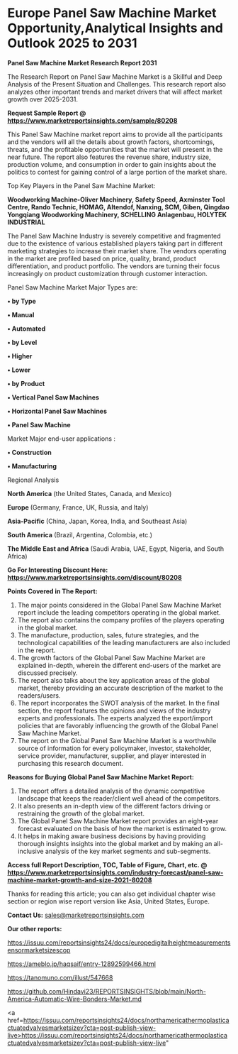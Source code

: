 # Europe Panel Saw Machine Market Opportunity,Analytical Insights and Outlook 2025 to 2031

<strong>Panel Saw Machine Market Research Report 2031</strong>

The Research Report on Panel Saw Machine Market is a Skillful and Deep Analysis of the Present Situation and Challenges. This research report also analyzes other important trends and market drivers that will affect market growth over 2025-2031.

<strong>Request Sample Report @ <a href=https://www.marketreportsinsights.com/sample/80208>https://www.marketreportsinsights.com/sample/80208</a></strong>

This Panel Saw Machine market report aims to provide all the participants and the vendors will all the details about growth factors, shortcomings, threats, and the profitable opportunities that the market will present in the near future. The report also features the revenue share, industry size, production volume, and consumption in order to gain insights about the politics to contest for gaining control of a large portion of the market share.

Top Key Players in the Panel Saw Machine Market:

<strong>Woodworking Machine-Oliver Machinery, Safety Speed, Axminster Tool Centre, Rando Technic, HOMAG, Altendof, Nanxing, SCM, Giben, Qingdao Yongqiang Woodworking Machinery, SCHELLING Anlagenbau, HOLYTEK INDUSTRIAL</strong>

The Panel Saw Machine Industry is severely competitive and fragmented due to the existence of various established players taking part in different marketing strategies to increase their market share. The vendors operating in the market are profiled based on price, quality, brand, product differentiation, and product portfolio. The vendors are turning their focus increasingly on product customization through customer interaction.

Panel Saw Machine Market Major Types are:

<strong>• by Type

• Manual

• Automated

• by Level

• Higher

• Lower

• by Product

• Vertical Panel Saw Machines

• Horizontal Panel Saw Machines

• Panel Saw Machine</strong>

Market Major end-user applications :

<strong>• Construction

• Manufacturing</strong>

Regional Analysis

</u><strong><b>North America</b></strong> (the United States, Canada, and Mexico)

<strong><b>Europe </b></strong>(Germany, France, UK, Russia, and Italy)

<strong><b>Asia-Pacific</b></strong> (China, Japan, Korea, India, and Southeast Asia)

<strong><b>South America</b></strong> (Brazil, Argentina, Colombia, etc.)

<strong><b>The Middle East and Africa</b></strong> (Saudi Arabia, UAE, Egypt, Nigeria, and South Africa)

<strong>Go For Interesting Discount Here: <a href=https://www.marketreportsinsights.com/discount/80208>https://www.marketreportsinsights.com/discount/80208</a></strong>

<strong>Points Covered in The Report:</strong>
<ol>
  <li>The major points considered in the Global Panel Saw Machine Market report include the leading competitors operating in the global market.</li>
  <li>The report also contains the company profiles of the players operating in the global market.</li>
  <li>The manufacture, production, sales, future strategies, and the technological capabilities of the leading manufacturers are also included in the report.</li>
  <li>The growth factors of the Global Panel Saw Machine Market are explained in-depth, wherein the different end-users of the market are discussed precisely.</li>
  <li>The report also talks about the key application areas of the global market, thereby providing an accurate description of the market to the readers/users.</li>
  <li>The report incorporates the SWOT analysis of the market. In the final section, the report features the opinions and views of the industry experts and professionals. The experts analyzed the export/import policies that are favorably influencing the growth of the Global Panel Saw Machine Market.</li>
  <li>The report on the Global Panel Saw Machine Market is a worthwhile source of information for every policymaker, investor, stakeholder, service provider, manufacturer, supplier, and player interested in purchasing this research document.</li>
</ol>
<strong>Reasons for Buying Global Panel Saw Machine Market Report:</strong>

<ol>
  <li>The report offers a detailed analysis of the dynamic competitive landscape that keeps the reader/client well ahead of the competitors.</li>
  <li>It also presents an in-depth view of the different factors driving or restraining the growth of the global market.</li>
  <li>The Global Panel Saw Machine Market report provides an eight-year forecast evaluated on the basis of how the market is estimated to grow.</li>
  <li>It helps in making aware business decisions by having providing thorough insights insights into the global market and by making an all-inclusive analysis of the key market segments and sub-segments.</li>
</ol>
<strong>Access full Report Description, TOC, Table of Figure, Chart, etc. @ <a href=https://www.marketreportsinsights.com/industry-forecast/panel-saw-machine-market-growth-and-size-2021-80208>https://www.marketreportsinsights.com/industry-forecast/panel-saw-machine-market-growth-and-size-2021-80208</a></strong>


Thanks for reading this article; you can also get individual chapter wise section or region wise report version like Asia, United States, Europe.

<strong>Contact Us:</strong>
sales@marketreportsinsights.com

<strong>Our other reports:</strong>

<a href=https://issuu.com/reportsinsights24/docs/europedigitalheightmeasurementsensormarketsizescop>https://issuu.com/reportsinsights24/docs/europedigitalheightmeasurementsensormarketsizescop</a>

<a href=https://ameblo.jp/haqsaif/entry-12892599466.html>https://ameblo.jp/haqsaif/entry-12892599466.html</a>

<a href=https://tanomuno.com/illust/547668>https://tanomuno.com/illust/547668</a>

<a href=https://github.com/Hindavi23/REPORTSINSIGHTS/blob/main/North-America-Automatic-Wire-Bonders-Market.md>https://github.com/Hindavi23/REPORTSINSIGHTS/blob/main/North-America-Automatic-Wire-Bonders-Market.md</a>

<a href=https://issuu.com/reportsinsights24/docs/northamericathermoplasticactuatedvalvesmarketsizev?cta=post-publish-view-live>https://issuu.com/reportsinsights24/docs/northamericathermoplasticactuatedvalvesmarketsizev?cta=post-publish-view-live</a>"
